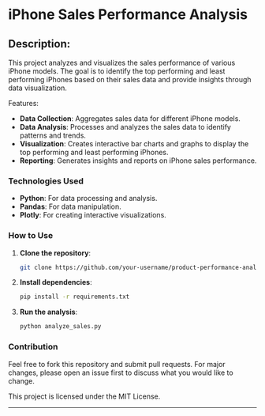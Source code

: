 # iPhone Sales Performance Analysis

## Description:
This project analyzes and visualizes the sales performance of various iPhone models. The goal is to identify the top performing and least performing iPhones based on their sales data and provide insights through data visualization.

 Features:
- **Data Collection**: Aggregates sales data for different iPhone models.
- **Data Analysis**: Processes and analyzes the sales data to identify patterns and trends.
- **Visualization**: Creates interactive bar charts and graphs to display the top performing and least performing iPhones.
- **Reporting**: Generates insights and reports on iPhone sales performance.

### Technologies Used

- **Python**: For data processing and analysis.
- **Pandas**: For data manipulation.
- **Plotly**: For creating interactive visualizations.

### How to Use

1. **Clone the repository**:
   ```bash
   git clone https://github.com/your-username/product-performance-analysis.git
   ```
2. **Install dependencies**:
   ```bash
   pip install -r requirements.txt
   ```
3. **Run the analysis**:
   ```python
   python analyze_sales.py
   ```

### Contribution

Feel free to fork this repository and submit pull requests. For major changes, please open an issue first to discuss what you would like to change.


This project is licensed under the MIT License.

---


